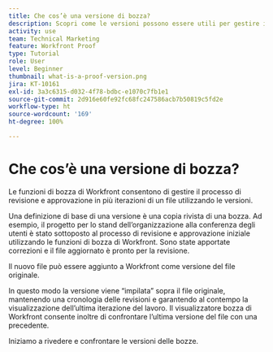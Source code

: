 ```yaml
---
title: Che cos’è una versione di bozza?
description: Scopri come le versioni possono essere utili per gestire il processo di revisione e approvazione in più iterazioni di un file utilizzando le funzioni di bozza di Workfront.
activity: use
team: Technical Marketing
feature: Workfront Proof
type: Tutorial
role: User
level: Beginner
thumbnail: what-is-a-proof-version.png
jira: KT-10161
exl-id: 3a3c6315-d032-4f78-bdbc-e1070c7fb1e1
source-git-commit: 2d916e60fe92fc68fc247586acb7b50819c5fd2e
workflow-type: ht
source-wordcount: '169'
ht-degree: 100%

---
```


# Che cos’è una versione di bozza?

Le funzioni di bozza di Workfront consentono di gestire il processo di revisione e approvazione in più iterazioni di un file utilizzando le versioni.

Una definizione di base di una versione è una copia rivista di una bozza. Ad esempio, il progetto per lo stand dell’organizzazione alla conferenza degli utenti è stato sottoposto al processo di revisione e approvazione iniziale utilizzando le funzioni di bozza di Workfront. Sono state apportate correzioni e il file aggiornato è pronto per la revisione.

Il nuovo file può essere aggiunto a Workfront come versione del file originale.

In questo modo la versione viene “impilata” sopra il file originale, mantenendo una cronologia delle revisioni e garantendo al contempo la visualizzazione dell’ultima iterazione del lavoro. Il visualizzatore bozza di Workfront consente inoltre di confrontare l’ultima versione del file con una precedente.

Iniziamo a rivedere e confrontare le versioni delle bozze.
